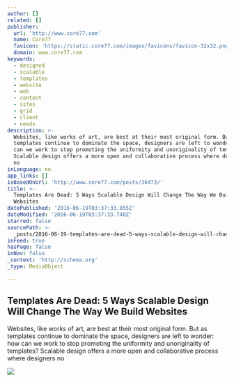 ```yaml
---
author: []
related: []
publisher:
  url: 'http://www.core77.com'
  name: Core77
  favicon: 'https://static.core77.com/images/favicons/favicon-32x32.png'
  domain: www.core77.com
keywords:
  - designed
  - scalable
  - templates
  - website
  - web
  - content
  - sites
  - grid
  - client
  - needs
description: >-
  Websites, like works of art, are best at their most original form. But as
  templates continue to dominate the space, designers are left to wonder: how
  can we work to stop promoting the uniformity and unoriginality of templates?
  Scalable design offers a more open and collaborative process where designers
  no
inLanguage: en
app_links: []
isBasedOnUrl: 'http://www.core77.com/posts/36473/'
title: >-
  Templates Are Dead: 5 Ways Scalable Design Will Change The Way We Build
  Websites
datePublished: '2016-06-19T03:37:33.855Z'
dateModified: '2016-06-19T03:37:33.748Z'
starred: false
sourcePath: >-
  _posts/2016-06-19-templates-are-dead-5-ways-scalable-design-will-change-the-w.md
inFeed: true
hasPage: false
inNav: false
_context: 'http://schema.org'
_type: MediaObject

---
```

<article style=""><h1>Templates Are Dead: 5 Ways Scalable Design Will Change The Way We Build Websites</h1><p>Websites, like works of art, are best at their most original form. But as templates continue to dominate the space, designers are left to wonder: how can we work to stop promoting the uniformity and unoriginality of templates? Scalable design offers a more open and collaborative process where designers no</p><img src="http://s3files.core77.com/blog/images/lead_n_spotlight/lead_400_36473_.png" /></article>